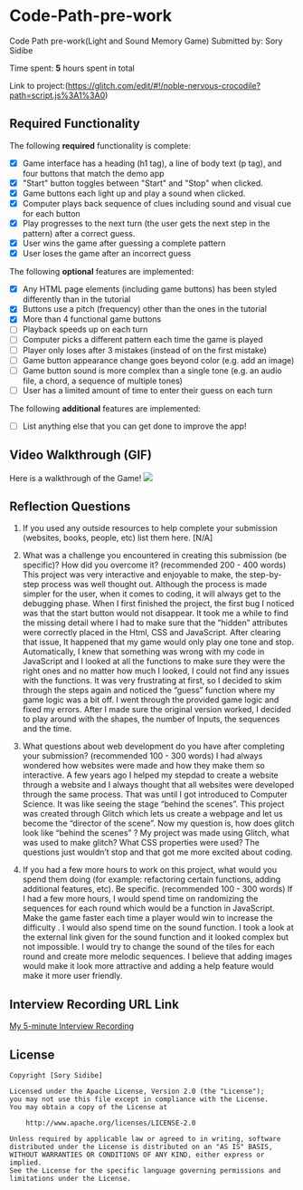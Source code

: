 # Code-Path-pre-work
Code Path pre-work(Light and Sound Memory Game)
Submitted by: Sory Sidibe

Time spent: **5** hours spent in total


Link to project:(https://glitch.com/edit/#!/noble-nervous-crocodile?path=script.js%3A1%3A0)

## Required Functionality

The following **required** functionality is complete:

* [x] Game interface has a heading (h1 tag), a line of body text (p tag), and four buttons that match the demo app
* [x] "Start" button toggles between "Start" and "Stop" when clicked. 
* [x] Game buttons each light up and play a sound when clicked. 
* [x] Computer plays back sequence of clues including sound and visual cue for each button
* [x] Play progresses to the next turn (the user gets the next step in the pattern) after a correct guess. 
* [x] User wins the game after guessing a complete pattern
* [x] User loses the game after an incorrect guess

The following **optional** features are implemented:

* [x] Any HTML page elements (including game buttons) has been styled differently than in the tutorial
* [x] Buttons use a pitch (frequency) other than the ones in the tutorial
* [x] More than 4 functional game buttons
* [ ] Playback speeds up on each turn
* [ ] Computer picks a different pattern each time the game is played
* [ ] Player only loses after 3 mistakes (instead of on the first mistake)
* [ ] Game button appearance change goes beyond color (e.g. add an image)
* [ ] Game button sound is more complex than a single tone (e.g. an audio file, a chord, a sequence of multiple tones)
* [ ] User has a limited amount of time to enter their guess on each turn

The following **additional** features are implemented:

- [ ] List anything else that you can get done to improve the app!

## Video Walkthrough (GIF)
Here is a walkthrough of the Game!
![](https://i.imgur.com/Yi3lbJB.gif)

## Reflection Questions
1. If you used any outside resources to help complete your submission (websites, books, people, etc) list them here. 
[N/A]

2. What was a challenge you encountered in creating this submission (be specific)? How did you overcome it? (recommended 200 - 400 words) 
This project was very interactive and enjoyable to make, the step-by-step process was well thought out. Although the process is made simpler for the user, when it comes to coding, it will always get to the debugging phase. When I first finished the project, the first bug I noticed was that the start button would not disappear. It took me a while to find the missing detail where I had to make sure that the “hidden” attributes were correctly placed in the Html, CSS and JavaScript. After clearing that issue, It happened that my game would only play one tone and stop. Automatically, I knew that something was wrong with my code in JavaScript and I looked at all the functions to make sure they were the right ones and no matter how much I looked, I could not find any issues with the functions. It was very frustrating at first, so I decided to skim through the steps again and noticed the “guess” function where my game logic was a bit off. I went through the provided game logic and fixed my errors. After I made sure the original version worked, I decided to play around with the shapes, the number of Inputs, the sequences and the time.


3. What questions about web development do you have after completing your submission? (recommended 100 - 300 words) 
I had always wondered how websites were made and how they make them so interactive. A few years ago I helped my stepdad to create a website through a website and I always thought that all websites were developed through the same process. That was until I got introduced to Computer Science. It was like seeing the stage “behind the scenes”. This project was created through Glitch which lets us create a webpage and let us become the “director of the scene”. Now my question is, how does glitch look like “behind the scenes” ? My project was made using Glitch, what was used to make glitch? What CSS properties were used? The questions just wouldn’t stop and that got me more excited about coding.


4. If you had a few more hours to work on this project, what would you spend them doing (for example: refactoring certain functions, adding additional features, etc). Be specific. (recommended 100 - 300 words) 
If I had a few more hours, I would spend time on randomizing the sequences for each round which would be a function in JavaScript. Make the game faster each time a player would win to increase the difficulty . I would also spend time on the sound function. I took a look at the external link given for the sound function and it looked complex but not impossible. I would try to change the sound of the tiles for each round and create more melodic sequences. I believe that adding images would make it look more attractive and adding a help feature would make it more user friendly.



## Interview Recording URL Link

[My 5-minute Interview Recording](your-link-here)


## License

    Copyright [Sory Sidibe]

    Licensed under the Apache License, Version 2.0 (the "License");
    you may not use this file except in compliance with the License.
    You may obtain a copy of the License at

        http://www.apache.org/licenses/LICENSE-2.0

    Unless required by applicable law or agreed to in writing, software
    distributed under the License is distributed on an "AS IS" BASIS,
    WITHOUT WARRANTIES OR CONDITIONS OF ANY KIND, either express or implied.
    See the License for the specific language governing permissions and
    limitations under the License.
